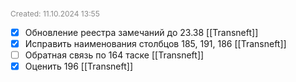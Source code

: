 <span style="font-size:12px; color:#888888;">Created: 11.10.2024 13:55</span>

- [x] Обновление реестра замечаний до 23.38  [[Transneft]]
- [x]  Исправить наименования столбцов 185, 191, 186 [[Transneft]]
- [ ] Обратная связь по 164 таске  [[Transneft]]
- [x]  Оценить 196 [[Transneft]]